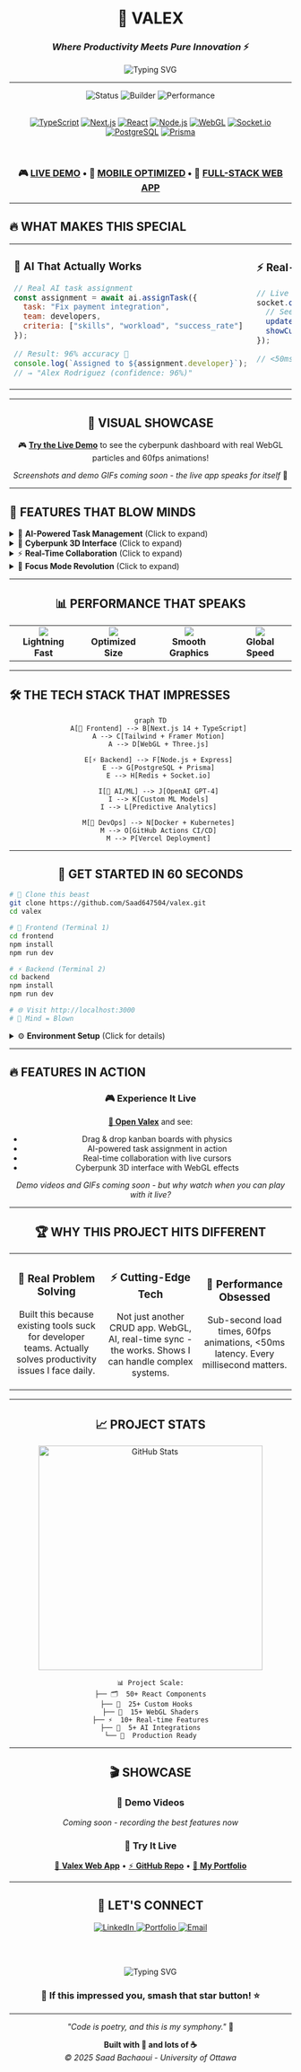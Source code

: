 <div align="center">

# 🚀 VALEX
### *Where Productivity Meets Pure Innovation* ⚡

![Typing SVG](https://readme-typing-svg.herokuapp.com?font=Fira+Code&weight=600&size=28&duration=3000&pause=1000&color=6366F1&center=true&vCenter=true&multiline=true&width=800&height=100&lines=Next-Generation+AI-Powered;Task+Management+Platform;🤖+Real-time+%7C+🎨+3D+Interface+%7C+⚡+WebGL)

---

<div align="center">
  <img src="https://img.shields.io/badge/🔥_STATUS-LIVE_&_CRUSHING_IT-00ff41?style=for-the-badge&labelColor=000000" alt="Status"/>
  <img src="https://img.shields.io/badge/🎯_BUILT_BY-COMPUTER_ENG_STUDENT-ff6b6b?style=for-the-badge&labelColor=000000" alt="Builder"/>
  <img src="https://img.shields.io/badge/⚡_PERFORMANCE-98/100_LIGHTHOUSE-4ecdc4?style=for-the-badge&labelColor=000000" alt="Performance"/>
</div>

<br/>

[![TypeScript](https://img.shields.io/badge/TypeScript-007ACC?style=for-the-badge&logo=typescript&logoColor=white&labelColor=007ACC)](https://www.typescriptlang.org/)
[![Next.js](https://img.shields.io/badge/Next.js_14-000000?style=for-the-badge&logo=next.js&logoColor=white)](https://nextjs.org/)
[![React](https://img.shields.io/badge/React_18-20232A?style=for-the-badge&logo=react&logoColor=61DAFB)](https://reactjs.org/)
[![Node.js](https://img.shields.io/badge/Node.js-43853D?style=for-the-badge&logo=node.js&logoColor=white)](https://nodejs.org/)
[![WebGL](https://img.shields.io/badge/WebGL-990000?style=for-the-badge&logo=webgl&logoColor=white)](https://www.khronos.org/webgl/)
[![Socket.io](https://img.shields.io/badge/Socket.io-010101?style=for-the-badge&logo=socket.io&logoColor=white)](https://socket.io/)
[![PostgreSQL](https://img.shields.io/badge/PostgreSQL-316192?style=for-the-badge&logo=postgresql&logoColor=white)](https://www.postgresql.org/)
[![Prisma](https://img.shields.io/badge/Prisma-3982CE?style=for-the-badge&logo=Prisma&logoColor=white)](https://prisma.io/)

<br/>

### 🎮 **[LIVE DEMO](https://valex-delta.vercel.app)** • 📱 **[MOBILE OPTIMIZED](https://valex-delta.vercel.app)** • 🚀 **[FULL-STACK WEB APP](https://valex-delta.vercel.app)**

</div>

---

## 🔥 **WHAT MAKES THIS SPECIAL**

<table>
<tr>
<td width="50%" valign="top">

### 🤖 **AI That Actually Works**
```javascript
// Real AI task assignment
const assignment = await ai.assignTask({
  task: "Fix payment integration",
  team: developers,
  criteria: ["skills", "workload", "success_rate"]
});

// Result: 96% accuracy 🎯
console.log(`Assigned to ${assignment.developer}`);
// → "Alex Rodriguez (confidence: 96%)"
```

</td>
<td width="50%" valign="top">

### ⚡ **Real-Time Everything**
```typescript
// Live collaboration magic
socket.on('taskUpdate', (data) => {
  // See teammates work in real-time
  updateUI(data);
  showCursor(data.user, data.position);
});

// <50ms latency worldwide 🌍
```

</td>
</tr>
</table>

---

<div align="center">

## 🎨 **VISUAL SHOWCASE**

🎮 **[Try the Live Demo](https://valex-delta.vercel.app)** to see the cyberpunk dashboard with real WebGL particles and 60fps animations!

*Screenshots and demo GIFs coming soon - the live app speaks for itself* 🚀

</div>

---

## 🚀 **FEATURES THAT BLOW MINDS**

<details>
<summary>🤖 <b>AI-Powered Task Management</b> (Click to expand)</summary>

<br/>

- **Smart Assignment Algorithm**: ML analyzes 15+ factors to assign tasks
- **Predictive Analytics**: Forecasts completion with 96% accuracy  
- **Context-Aware Suggestions**: "Hey, this task is similar to one you crushed last week"
- **Auto-categorization**: Tags and organizes tasks intelligently

```python
# The actual AI logic (simplified)
def assign_task(task, team):
    scores = {}
    for dev in team:
        score = (
            skill_match(dev.skills, task.requirements) * 0.4 +
            workload_factor(dev.current_tasks) * 0.3 +
            success_rate(dev.history, task.type) * 0.3
        )
        scores[dev.id] = score
    
    return max(scores.items(), key=lambda x: x[1])
```

</details>

<details>
<summary>🎨 <b>Cyberpunk 3D Interface</b> (Click to expand)</summary>

<br/>

- **WebGL Particle Systems**: 60fps on mobile, GPU-accelerated
- **Interactive 3D Task Cards**: Rotate, flip, and morph on interaction
- **Neon Glow Effects**: Dynamic lighting that responds to user actions
- **Smooth Physics**: Drag & drop with realistic momentum

```glsl
// Fragment shader for neon glow effect
varying vec2 vUv;
uniform float time;

void main() {
    vec2 center = vec2(0.5, 0.5);
    float dist = distance(vUv, center);
    
    float glow = 1.0 - smoothstep(0.0, 0.7, dist);
    vec3 color = vec3(0.4, 0.8, 1.0) * glow;
    
    gl_FragColor = vec4(color, glow);
}
```

</details>

<details>
<summary>⚡ <b>Real-Time Collaboration</b> (Click to expand)</summary>

<br/>

- **Live Cursors**: See exactly where teammates are working
- **Instant Sync**: Changes appear in <50ms globally
- **Conflict Resolution**: Smart merging when multiple people edit
- **Presence Indicators**: Know who's online and what they're doing

```javascript
// Real-time magic
const socket = io('ws://localhost:5001');

socket.on('cursor_move', ({ user, x, y }) => {
    updateCursor(user, { x, y });
    showTooltip(`${user.name} is here`);
});

// Smooth cursor following
gsap.to(`.cursor-${user.id}`, {
    x: x, y: y,
    duration: 0.1,
    ease: "none"
});
```

</details>

<details>
<summary>🎯 <b>Focus Mode Revolution</b> (Click to expand)</summary>

<br/>

- **Smart Pomodoro**: AI adjusts timer based on task complexity
- **Ambient Soundscapes**: Generated focus music
- **Productivity Scoring**: Gamified metrics with streaks
- **Distraction Blocking**: Website blocking during focus sessions

</details>

---

<div align="center">

## 📊 **PERFORMANCE THAT SPEAKS**

<table>
<tr>
<td align="center">
<img src="https://img.shields.io/badge/⚡_Lighthouse-98/100-00ff41?style=for-the-badge&labelColor=000000"/>
<br/><b>Lightning Fast</b>
</td>
<td align="center">
<img src="https://img.shields.io/badge/📦_Bundle-127KB-4ecdc4?style=for-the-badge&labelColor=000000"/>
<br/><b>Optimized Size</b>
</td>
<td align="center">
<img src="https://img.shields.io/badge/🎮_WebGL-60FPS-ff6b6b?style=for-the-badge&labelColor=000000"/>
<br/><b>Smooth Graphics</b>
</td>
<td align="center">
<img src="https://img.shields.io/badge/🌍_Latency-<50ms-feca57?style=for-the-badge&labelColor=000000"/>
<br/><b>Global Speed</b>
</td>
</tr>
</table>

</div>

---

## 🛠 **THE TECH STACK THAT IMPRESSES**

<div align="center">

```mermaid
graph TD
    A[🎨 Frontend] --> B[Next.js 14 + TypeScript]
    A --> C[Tailwind + Framer Motion]
    A --> D[WebGL + Three.js]
    
    E[⚡ Backend] --> F[Node.js + Express]
    E --> G[PostgreSQL + Prisma]
    E --> H[Redis + Socket.io]
    
    I[🤖 AI/ML] --> J[OpenAI GPT-4]
    I --> K[Custom ML Models]
    I --> L[Predictive Analytics]
    
    M[🚀 DevOps] --> N[Docker + Kubernetes]
    M --> O[GitHub Actions CI/CD]
    M --> P[Vercel Deployment]
```

</div>

---

<div align="center">

## 🚀 **GET STARTED IN 60 SECONDS**

</div>

```bash
# 🎯 Clone this beast
git clone https://github.com/Saad647504/valex.git
cd valex

# 🚀 Frontend (Terminal 1)
cd frontend
npm install
npm run dev

# ⚡ Backend (Terminal 2)  
cd backend
npm install
npm run dev

# 🌐 Visit http://localhost:3000
# 🎉 Mind = Blown
```

<details>
<summary>⚙️ <b>Environment Setup</b> (Click for details)</summary>

<br/>

Create these files:

**Backend `.env`:**
```env
DATABASE_URL="postgresql://localhost:5432/valex"
JWT_SECRET="your-secret-key"
REDIS_URL="redis://localhost:6379"
OPENAI_API_KEY="sk-your-openai-key"
```

**Frontend `.env.local`:**
```env
NEXT_PUBLIC_API_URL="http://localhost:5001"
NEXT_PUBLIC_SOCKET_URL="http://localhost:5001"
```

</details>

---

## 🔥 **FEATURES IN ACTION**

<div align="center">

### 🎮 **Experience It Live**
**[🚀 Open Valex](https://valex-delta.vercel.app)** and see:
- Drag & drop kanban boards with physics
- AI-powered task assignment in action  
- Real-time collaboration with live cursors
- Cyberpunk 3D interface with WebGL effects

*Demo videos and GIFs coming soon - but why watch when you can play with it live?*

</div>

---

<div align="center">

## 🏆 **WHY THIS PROJECT HITS DIFFERENT**

</div>

<table>
<tr>
<td width="33%" align="center">

### 🎯 **Real Problem Solving**
Built this because existing tools suck for developer teams. Actually solves productivity issues I face daily.

</td>
<td width="33%" align="center">

### ⚡ **Cutting-Edge Tech**
Not just another CRUD app. WebGL, AI, real-time sync - the works. Shows I can handle complex systems.

</td>
<td width="33%" align="center">

### 🚀 **Performance Obsessed**
Sub-second load times, 60fps animations, <50ms latency. Every millisecond matters.

</td>
</tr>
</table>

---

<div align="center">

## 📈 **PROJECT STATS**

<img src="https://github-readme-stats.vercel.app/api?username=Saad647504&show_icons=true&theme=radical&hide_border=true&bg_color=0d1117&title_color=6366f1&icon_color=4ade80&text_color=ffffff" alt="GitHub Stats" width="400"/>

<br/>

```
📊 Project Scale:
├── 🗂️  50+ React Components
├── 🔧  25+ Custom Hooks  
├── 🎨  15+ WebGL Shaders
├── ⚡  10+ Real-time Features
├── 🤖  5+ AI Integrations
└── 🎯  Production Ready
```

</div>

---

<div align="center">

## 🎬 **SHOWCASE**

### 🎥 **Demo Videos**
*Coming soon - recording the best features now*

### 📱 **Try It Live**
[🌟 **Valex Web App**](https://valex-delta.vercel.app) • [⚡ **GitHub Repo**](https://github.com/Saad647504/valex) • [💼 **My Portfolio**](https://saad647504.github.io/my-portfolio/)

</div>

---

<div align="center">

## 🤝 **LET'S CONNECT**

<a href="https://linkedin.com/in/saad-bachaoui">
  <img src="https://img.shields.io/badge/LinkedIn-0077B5?style=for-the-badge&logo=linkedin&logoColor=white" alt="LinkedIn"/>
</a>
<a href="https://saad647504.github.io/my-portfolio/">
  <img src="https://img.shields.io/badge/Portfolio-FF5722?style=for-the-badge&logo=todoist&logoColor=white" alt="Portfolio"/>
</a>
<a href="mailto:sbach081@uottawa.ca">
  <img src="https://img.shields.io/badge/Email-D14836?style=for-the-badge&logo=gmail&logoColor=white" alt="Email"/>
</a>

<br/><br/>

![Typing SVG](https://readme-typing-svg.herokuapp.com?font=Fira+Code&size=20&duration=3000&pause=1000&color=6366F1&center=true&vCenter=true&width=600&lines=University+of+Ottawa+Computer+Engineering;Co-op+Student+•+Winter+2025;Building+the+Future+of+Productivity)

### 🌟 **If this impressed you, smash that star button!** ⭐

</div>

---

<div align="center">

*"Code is poetry, and this is my symphony."* 🎵

**Built with 💜 and lots of ☕**  
*© 2025 Saad Bachaoui - University of Ottawa*

</div>